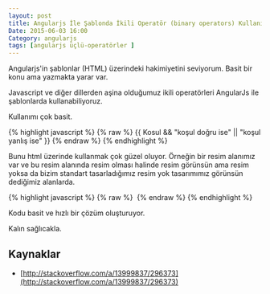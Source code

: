 ```yaml
---
layout: post
title: Angularjs İle Şablonda İkili Operatör (binary operators) Kullanımı
Date: 2015-06-03 16:00
Category: angularjs
tags: [angularjs üçlü-operatörler ]
---
```


Angularjs'in şablonlar (HTML) üzerindeki hakimiyetini seviyorum. Basit bir konu ama yazmakta yarar var. 

Javascript ve diğer dillerden aşina olduğumuz ikili operatörleri AngularJs ile şablonlarda kullanabiliyoruz. 

Kullanımı çok basit.

{% highlight javascript %}
{% raw %}
{{ Kosul && "koşul doğru ise" || "koşul yanlış ise" }}
{% endraw %}
{% endhighlight %}

Bunu html üzerinde kullanmak çok güzel oluyor. Örneğin bir resim alanımız var ve bu resim alanında resim olması halinde resim görünsün ama resim yoksa da bizim standart tasarladığımız resim yok tasarımımız görünsün dediğimiz alanlarda.

{% highlight javascript %}
{% raw %}
<img ng-src="{{resminKaynagi && 'resim.png' || 'resim-yok.png'}}"/>
{% endraw %}
{% endhighlight %}

Kodu basit ve hızlı bir çözüm oluşturuyor.

Kalın sağlıcakla. 

## Kaynaklar

 - [http://stackoverflow.com/a/13999837/296373](http://stackoverflow.com/a/13999837/296373)